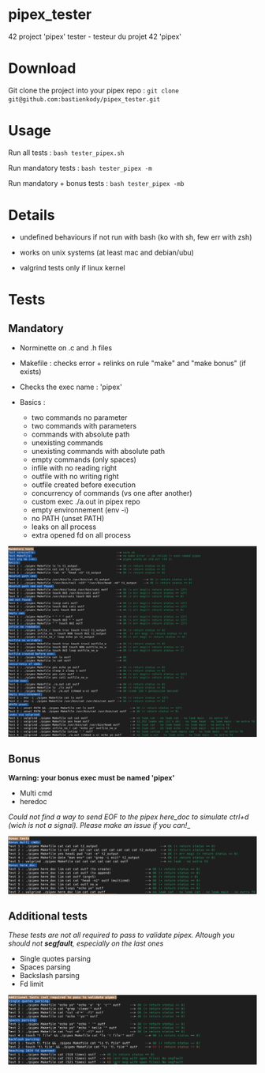 # pipex_tester
42 project 'pipex' tester - testeur du projet 42 'pipex'

# Download
Git clone the project into your pipex repo : `git clone git@github.com:bastienkody/pipex_tester.git`

# Usage
Run all tests : `bash tester_pipex.sh`

Run mandatory tests : `bash tester_pipex -m`

Run mandatory + bonus tests : `bash tester_pipex -mb`

# Details
* undefined behaviours if not run with bash (ko with sh, few err with zsh)

* works on unix systems (at least mac and debian/ubu)

* valgrind tests only if linux kernel

# Tests
## Mandatory ##
* Norminette on .c and .h files

* Makefile : checks error + relinks on rule "make" and "make bonus" (if exists)

* Checks the exec name : 'pipex'

* Basics : 
	* two commands no parameter
	* two commands with parameters
	* commands with absolute path
	* unexisting commands
	* unexisting commands with absolute path
	* empty commands (only spaces)
	* infile with no reading right
	* outfile with no writing right
	* outfile created before execution
	* concurrency of commands (vs one after another)
	* custom exec ./a.out in pipex repo
	* empty environnement (env -i)
	* no PATH (unset PATH)
	* leaks on all process
	* extra opened fd on all process

![alt text](https://github.com/bastienkody/pipex_tester/blob/main/imgs/mandatory_tests.png)

## Bonus ##
**Warning: your bonus exec must be named 'pipex'**
* Multi cmd
* heredoc

_Could not find a way to send EOF to the pipex here_doc to simulate ctrl+d (wich is not a signal). Please make an issue if you can!__

![alt text](https://github.com/bastienkody/pipex_tester/blob/main/imgs/bonus_tests.png)

## Additional tests ##
_These tests are not all required to pass to validate pipex. Altough you should not **segfault**, especially on the last ones_
* Single quotes parsing
* Spaces parsing
* Backslash parsing
* Fd limit 

![alt text](https://github.com/bastienkody/pipex_tester/blob/main/imgs/additionnal_tests.png)
